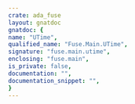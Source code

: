 ```yaml
---
crate: ada_fuse
layout: gnatdoc
gnatdoc: {
name: "UTime",
qualified_name: "Fuse.Main.UTime",
signature: "fuse.main.utime",
enclosing: "fuse.main",
is_private: false,
documentation: "",
documentation_snippet: "",
}
---
```

